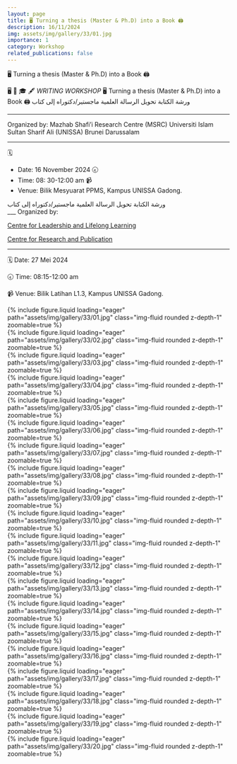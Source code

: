 ```yaml
---
layout: page
title: 🖥️ Turning a thesis (Master & Ph.D) into a Book 🖨️
description: 16/11/2024
img: assets/img/gallery/33/01.jpg
importance: 1
category: Workshop
related_publications: false
---
```


<p class="distill-post-title">🖥️ Turning a thesis (Master & Ph.D) into a Book 🖨️</p>

🖥️ 📘 🎓 🖋️
_WRITING WORKSHOP_
🖥️ Turning a thesis (Master & Ph.D) into a Book 🖨️
ورشة الكتابة
تحويل الرسالة العلمية ماجستير/دكتوراه إلى كتاب

---

Organized by:
Mazhab Shafi’i Research Centre (MSRC)
Universiti Islam Sultan Sharif Ali (UNISSA)
Brunei Darussalam

---

🗓️

- Date: 16 November 2024
  🕣
- Time: 08: 30-12:00 am
  📹
- Venue: Bilik Mesyuarat PPMS, Kampus UNISSA Gadong.

<div class="rtl">
ورشة الكتابة
تحويل الرسالة العلمية ماجستير/دكتوراه إلى كتاب
</div>
___
Organized by:

[Centre for Leadership and Lifelong Learning](https://unissa.edu.bn/academic/centre-for-leadership-and-lifelong-learning/programmes/public-training-course/)

[Centre for Research and Publication](https://unissa.edu.bn/offices/centre-of-research-and-publication/)

---

🗓️
Date: 27 Mei 2024

🕣
Time: 08:15-12:00 am

📹
Venue: Bilik Latihan L1.3, Kampus UNISSA Gadong.

<div class="row mt-3">
    <div class="col-sm mt-3 mt-md-0">
        {% include figure.liquid loading="eager" path="assets/img/gallery/33/01.jpg" class="img-fluid rounded z-depth-1" zoomable=true %}
    </div>
    <div class="col-sm mt-3 mt-md-0">
        {% include figure.liquid loading="eager" path="assets/img/gallery/33/02.jpg" class="img-fluid rounded z-depth-1" zoomable=true %}
    </div>
    <div class="col-sm mt-3 mt-md-0">
        {% include figure.liquid loading="eager" path="assets/img/gallery/33/03.jpg" class="img-fluid rounded z-depth-1" zoomable=true %}
    </div>
</div>
<div class="row mt-3">
    <div class="col-sm mt-3 mt-md-0">
        {% include figure.liquid loading="eager" path="assets/img/gallery/33/04.jpg" class="img-fluid rounded z-depth-1" zoomable=true %}
    </div>
    <div class="col-sm mt-3 mt-md-0">
        {% include figure.liquid loading="eager" path="assets/img/gallery/33/05.jpg" class="img-fluid rounded z-depth-1" zoomable=true %}
    </div>
    
</div>
<div class="row mt-3">
    <div class="col-sm mt-3 mt-md-0">
        {% include figure.liquid loading="eager" path="assets/img/gallery/33/06.jpg" class="img-fluid rounded z-depth-1" zoomable=true %}
    </div>
    <div class="col-sm mt-3 mt-md-0">
        {% include figure.liquid loading="eager" path="assets/img/gallery/33/07.jpg" class="img-fluid rounded z-depth-1" zoomable=true %}
    </div>
</div>
<div class="row mt-3">
    <div class="col-sm mt-3 mt-md-0">
        {% include figure.liquid loading="eager" path="assets/img/gallery/33/08.jpg" class="img-fluid rounded z-depth-1" zoomable=true %}
    </div>
    <div class="col-sm mt-3 mt-md-0">
        {% include figure.liquid loading="eager" path="assets/img/gallery/33/09.jpg" class="img-fluid rounded z-depth-1" zoomable=true %}
    </div>
</div>
<div class="row mt-3">
    <div class="col-sm mt-3 mt-md-0">
        {% include figure.liquid loading="eager" path="assets/img/gallery/33/10.jpg" class="img-fluid rounded z-depth-1" zoomable=true %}
    </div>
    <div class="col-sm mt-3 mt-md-0">
        {% include figure.liquid loading="eager" path="assets/img/gallery/33/11.jpg" class="img-fluid rounded z-depth-1" zoomable=true %}
    </div>
    <div class="col-sm mt-3 mt-md-0">
        {% include figure.liquid loading="eager" path="assets/img/gallery/33/12.jpg" class="img-fluid rounded z-depth-1" zoomable=true %}
    </div>
</div>
<div class="row mt-3">
    <div class="col-sm mt-3 mt-md-0">
        {% include figure.liquid loading="eager" path="assets/img/gallery/33/13.jpg" class="img-fluid rounded z-depth-1" zoomable=true %}
    </div>
    <div class="col-sm mt-3 mt-md-0">
        {% include figure.liquid loading="eager" path="assets/img/gallery/33/14.jpg" class="img-fluid rounded z-depth-1" zoomable=true %}
    </div>
</div>
<div class="row mt-3">
    <div class="col-sm mt-3 mt-md-0">
        {% include figure.liquid loading="eager" path="assets/img/gallery/33/15.jpg" class="img-fluid rounded z-depth-1" zoomable=true %}
    </div>
    <div class="col-sm mt-3 mt-md-0">
        {% include figure.liquid loading="eager" path="assets/img/gallery/33/16.jpg" class="img-fluid rounded z-depth-1" zoomable=true %}
    </div>
</div>
<div class="row mt-3">
    <div class="col-sm mt-3 mt-md-0">
        {% include figure.liquid loading="eager" path="assets/img/gallery/33/17.jpg" class="img-fluid rounded z-depth-1" zoomable=true %}
    </div>
    <div class="col-sm mt-3 mt-md-0">
        {% include figure.liquid loading="eager" path="assets/img/gallery/33/18.jpg" class="img-fluid rounded z-depth-1" zoomable=true %}
    </div>
</div>
<div class="row mt-3">
    <div class="col-sm mt-3 mt-md-0">
        {% include figure.liquid loading="eager" path="assets/img/gallery/33/19.jpg" class="img-fluid rounded z-depth-1" zoomable=true %}
    </div>
    <div class="col-sm mt-3 mt-md-0">
        {% include figure.liquid loading="eager" path="assets/img/gallery/33/20.jpg" class="img-fluid rounded z-depth-1" zoomable=true %}
    </div>
</div>

